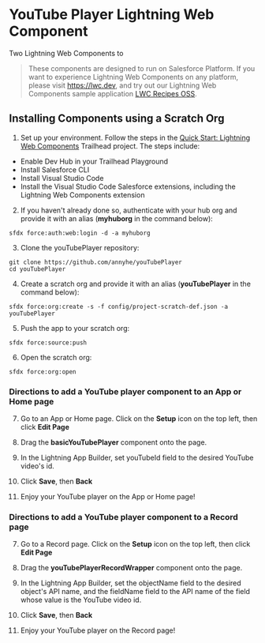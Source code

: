 # YouTube Player Lightning Web Component

Two Lightning Web Components to 

> These components are designed to run on Salesforce Platform. If you want to experience Lightning Web Components on any platform, please visit https://lwc.dev, and try out our Lightning Web Components sample application [LWC Recipes OSS](https://github.com/trailheadapps/lwc-recipes-oss).

## Installing Components using a Scratch Org

1. Set up your environment. Follow the steps in the [Quick Start: Lightning Web Components](https://trailhead.salesforce.com/content/learn/projects/quick-start-lightning-web-components/) Trailhead project. The steps include:

-   Enable Dev Hub in your Trailhead Playground
-   Install Salesforce CLI
-   Install Visual Studio Code
-   Install the Visual Studio Code Salesforce extensions, including the Lightning Web Components extension

2. If you haven't already done so, authenticate with your hub org and provide it with an alias (**myhuborg** in the command below):

```
sfdx force:auth:web:login -d -a myhuborg
```

3. Clone the youTubePlayer repository:

```
git clone https://github.com/annyhe/youTubePlayer
cd youTubePlayer
```

4. Create a scratch org and provide it with an alias (**youTubePlayer** in the command below):

```
sfdx force:org:create -s -f config/project-scratch-def.json -a youTubePlayer
```

5. Push the app to your scratch org:

```
sfdx force:source:push
```

6. Open the scratch org:

```
sfdx force:org:open
```

### Directions to add a YouTube player component to an App or Home page

7. Go to an App or Home page. Click on the **Setup** icon on the top left, then click **Edit Page**

8. Drag the **basicYouTubePlayer** component onto the page.

9. In the Lightning App Builder, set youTubeId field to the desired YouTube video's id.

10. Click **Save**, then **Back**

11. Enjoy your YouTube player on the App or Home page!

### Directions to add a YouTube player component to a Record page

7. Go to a Record page. Click on the **Setup** icon on the top left, then click **Edit Page**

8. Drag the **youTubePlayerRecordWrapper** component onto the page.

9. In the Lightning App Builder, set the objectName field to the desired object's API name, and the fieldName field to the API name of the field whose value is the YouTube video id.

10. Click **Save**, then **Back**

11. Enjoy your YouTube player on the Record page!
